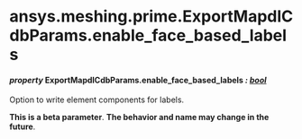 <a id="ansys-meshing-prime-exportmapdlcdbparams-enable-face-based-labels"></a>

# ansys.meshing.prime.ExportMapdlCdbParams.enable_face_based_labels

<a id="ansys.meshing.prime.ExportMapdlCdbParams.enable_face_based_labels"></a>

#### *property* ExportMapdlCdbParams.enable_face_based_labels *: [bool](https://docs.python.org/3.11/library/functions.html#bool)*

Option to write element components for labels.

**This is a beta parameter**. **The behavior and name may change in the future**.

<!-- !! processed by numpydoc !! -->
